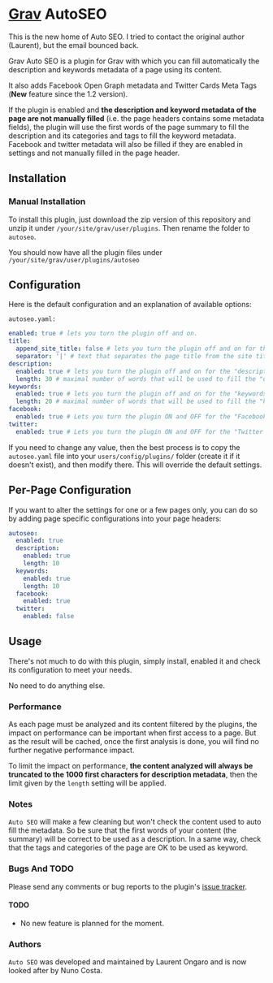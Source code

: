 # [Grav](http://getgrav.org) AutoSEO

This is the new home of Auto SEO. I tried to contact the original author (Laurent), but the email bounced back.

Grav Auto SEO is a plugin for Grav with which you can fill automatically the description and keywords metadata of a page using its content.

It also adds Facebook Open Graph metadata and Twitter Cards Meta Tags (**New** feature since the 1.2 version).

If the plugin is enabled and **the description and keyword metadata of the page are not manually filled** (i.e. the page headers contains some metadata fields), the plugin will use the first words of the page summary to fill the description and its categories and tags to fill the keyword metadata. Facebook and twitter metadata will also be filled if they are enabled in settings and not manually filled in the page header.

## Installation

### Manual Installation

To install this plugin, just download the zip version of this repository and unzip it under `/your/site/grav/user/plugins`. Then rename the folder to `autoseo`.

You should now have all the plugin files under `/your/site/grav/user/plugins/autoseo`

## Configuration

Here is the default configuration and an explanation of available options:

`autoseo.yaml:`

```yaml
enabled: true # lets you turn the plugin off and on.
title:
  append_site_title: false # lets you turn the plugin off and on for the "title" metadata.
  separator: '|' # text that separates the page title from the site title in the "title" metadata.
description:
  enabled: true # lets you turn the plugin off and on for the "description" metadata.
  length: 30 # maximal number of words that will be used to fill the "description" metadata.
keywords:
  enabled: true # lets you turn the plugin off and on for the "keywords" metadata.
  length: 20 # maximal number of words that will be used to fill the "keywords" metadata.
facebook:
  enabled: true # Lets you turn the plugin ON and OFF for the "Facebook Open Graph" metadata.
twitter:
  enabled: true # Lets you turn the plugin ON and OFF for the "Twitter Cards" metadata.
```

If you need to change any value, then the best process is to copy the `autoseo.yaml` file into your `users/config/plugins/` folder (create it if it doesn't exist), and then modify there. This will override the default settings.

## Per-Page Configuration

If you want to alter the settings for one or a few pages only, you can do so by adding page specific configurations into your page headers:

```yaml
autoseo:
  enabled: true
  description:
    enabled: true
    length: 10
  keywords:
    enabled: true
    length: 10
  facebook:
    enabled: true
  twitter:
    enabled: false
```

## Usage

There's not much to do with this plugin, simply install, enabled it and check its configuration to meet your needs.

No need to do anything else.

### Performance

As each page must be analyzed and its content filtered by the plugins, the impact on performance can be important when first access to a page.
But as the result will be cached, once the first analysis is done, you will find no further negative performance impact.

To limit the impact on performance, **the content analyzed will always be truncated to the 1000 first characters for description metadata**, then the limit given by the `length` setting will be applied.

### Notes

`Auto SEO` will make a few cleaning but won't check the content used to auto fill the metadata.
So be sure that the first words of your content (the summary) will be correct to be used as a description.
In a same way, check that the tags and categories of the page are OK to be used as keyword.

### Bugs And TODO

Please send any comments or bug reports to the plugin's [issue tracker](https://github.com/francodacosta/grav-plugin-autoseo/issues).

#### TODO

* No new feature is planned for the moment.

### Authors

`Auto SEO` was developed and maintained by Laurent Ongaro and is now looked after by Nuno Costa.
